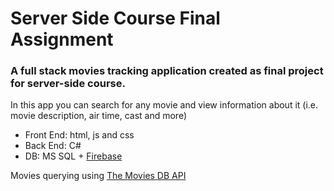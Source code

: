 # Server Side Course Final Assignment

### A full stack movies tracking application created as final project for server-side course.

In this app you can search for any movie and view information about it (i.e. movie description, air time, cast and more)

- Front End: html, js and css
- Back End: C#
- DB: MS SQL + [Firebase](https://firebase.google.com/)

Movies querying using [The Movies DB API](https://www.themoviedb.org/)
